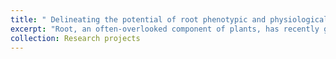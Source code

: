 ```yaml
---
title: " Delineating the potential of root phenotypic and physiological attributes of wheat genotypes under stress conditions"
excerpt: "Root, an often-overlooked component of plants, has recently garnered significant attention in research due to challenges in global food security caused by climate change. Despite the focus on above ground traits since the green revolution, progress has plateaued. To address this issue, the research aimrd to explore the root's architectural and behavioral responses to abiotic stress-induced adversities. The study investigated scithe role of roots in Bread and Durum wheat in mediating abiotic stress resilience such as NaCl (100mM) and heavy metal (La), utilizing plant growth regulators such as ethylene (ET), dopamine (D), and aminoethoxyvinylglycine (AVG) across a diverse set of 50 wheat genotypes. Through this study, novel insights were gained, including significant phenotypic variation in wheat varieties in terms of total root length, seminal root angle, root area, and root volume. Furthermore, the regulation in Na+ accumulation, K+/Na+ discrimination, and significant difference in total phenol content, total flavonoid content, and nitric oxide contents were observed. It is projected that in the forthcoming times, phenotyping technologies will be utilized in agricultural domains for the purpose of evaluating the combined phenotype of crops that arise as a result of various management tactics, soil inputs, and breeding methodologies . The outcomes of this investigation can be exploited in the development of plants possessing enhanced root system architecture, which are well-adapted to adverse environmental conditions. <br/><img src='/images/msc dissertn.png'>" 
collection: Research projects
---
```




